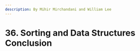 ```yaml
---
description: By Mihir Mirchandani and William Lee
---
```


# 36. Sorting and Data Structures Conclusion

